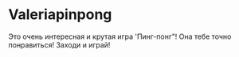 # Valeriapinpong
Это  очень интересная и крутая игра 'Пинг-понг"! Она тебе точно понравиться! Заходи и играй!
